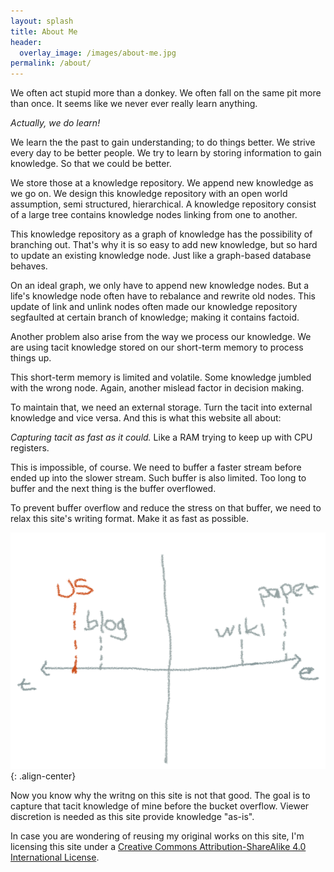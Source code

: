 ```yaml
---
layout: splash
title: About Me
header:
  overlay_image: /images/about-me.jpg
permalink: /about/
---
```


We often act stupid more than a donkey. We often fall on the same pit more than
once. It seems like we never ever really learn anything.

_Actually, we do learn!_

We learn the the past to gain understanding; to do things better. We strive
every day to be better people. We try to learn by storing information to gain
knowledge. So that we could be better.

We store those at a knowledge repository. We append new knowledge as we go on.
We design this knowledge repository with an open world assumption,
semi structured, hierarchical. A knowledge repository consist of a large tree
contains knowledge nodes linking from one to another.

This knowledge repository as a graph of knowledge has the possibility of
branching out. That's why it is so easy to add new knowledge, but so hard to
update an existing knowledge node. Just like a graph-based database behaves.

On an ideal graph, we only have to append new knowledge nodes. But a life's
knowledge node often have to rebalance and rewrite old nodes. This update of
link and unlink nodes often made our knowledge repository segfaulted at certain
branch of knowledge; making it contains factoid.

Another problem also arise from the way we process our knowledge. We are using
tacit knowledge stored on our short-term memory to process things up.

This short-term memory is limited and volatile. Some knowledge jumbled with the
wrong node. Again, another mislead factor in decision making.

To maintain that, we need an external storage. Turn the tacit into external
knowledge and vice versa. And this is what this website all about:

_Capturing tacit as fast as it could._ Like a RAM trying
to keep up with CPU registers.

This is impossible, of course. We need to buffer a faster stream before ended up
into the slower stream. Such buffer is also limited. Too long to buffer and the
next thing is the buffer overflowed.

To prevent buffer overflow and reduce the stress on that buffer, we need to
relax this site's writing format. Make it as fast as possible.

![Our site](/assets/2016/12/this-site.png){: .align-center}

Now you know why the writng on this site is not that good. The goal is to
capture that tacit knowledge of mine before the bucket overflow. Viewer
discretion is needed as this site provide knowledge "as-is".

In case you are wondering of reusing my original works on this site, I'm
licensing this site under a
[Creative Commons Attribution-ShareAlike 4.0 International License](http://creativecommons.org/licenses/by-sa/4.0/).
